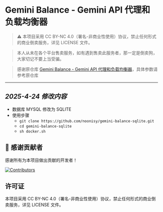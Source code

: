 # Gemini Balance - Gemini API 代理和负载均衡器

> ⚠️ 本项目采用 CC BY-NC 4.0（署名-非商业性使用）协议，禁止任何形式的商业倒卖服务，详见 LICENSE 文件。

> 本人从未在各个平台售卖服务，如有遇到售卖此服务者，那一定是倒卖狗，大家切记不要上当受骗。

> 感谢原仓库 [Gemini Balance - Gemini API 代理和负载均衡器](https://github.com/snailyp/gemini-balance)，具体参数请参考原仓库

---

## _2025-4-24 修改内容_

- 数据库 MYSQL 修改为 SQLITE
- 使用步骤
  - `git clone https://github.com/noonisy/gemini-balance-sqlite.git`
  - `cd gemini-balance-sqlite`
  - `sh docker.sh`

## 🙏 感谢贡献者

感谢所有为本项目做出贡献的开发者！

[![Contributors](https://contrib.rocks/image?repo=noonisy/gemini-balance-sqlite)](https://github.com/noonisy/gemini-balance-sqlite/graphs/contributors)

## 许可证

本项目采用 CC BY-NC 4.0（署名-非商业性使用）协议，禁止任何形式的商业倒卖服务，详见 LICENSE 文件。
